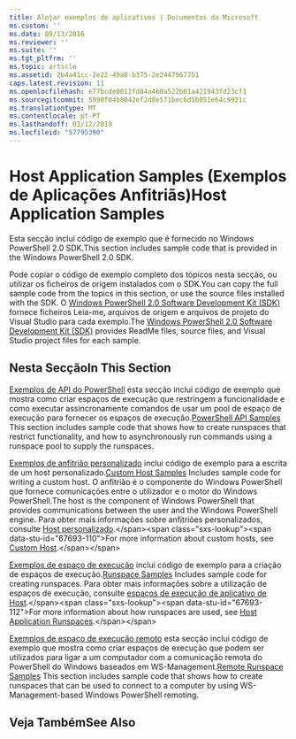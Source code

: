 ```yaml
---
title: Alojar exemplos de aplicativos | Documentos da Microsoft
ms.custom: ''
ms.date: 09/13/2016
ms.reviewer: ''
ms.suite: ''
ms.tgt_pltfrm: ''
ms.topic: article
ms.assetid: 2b4a41cc-2e22-49a0-b375-2e2447967751
caps.latest.revision: 11
ms.openlocfilehash: e77bcde0012fd84a460a522b01a421943fd23cf1
ms.sourcegitcommit: 5990f04b8042ef2d8e571bec6d5b051e64c9921c
ms.translationtype: MT
ms.contentlocale: pt-PT
ms.lasthandoff: 03/12/2019
ms.locfileid: "57795390"
---
```

# <a name="host-application-samples"></a><span data-ttu-id="67693-102">Host Application Samples (Exemplos de Aplicações Anfitriãs)</span><span class="sxs-lookup"><span data-stu-id="67693-102">Host Application Samples</span></span>

<span data-ttu-id="67693-103">Esta secção inclui código de exemplo que é fornecido no Windows PowerShell 2.0 SDK.</span><span class="sxs-lookup"><span data-stu-id="67693-103">This section includes sample code that is provided in the Windows PowerShell 2.0 SDK.</span></span>

 <span data-ttu-id="67693-104">Pode copiar o código de exemplo completo dos tópicos nesta secção, ou utilizar os ficheiros de origem instalados com o SDK.</span><span class="sxs-lookup"><span data-stu-id="67693-104">You can copy the full sample code from the topics in this section, or use the source files installed with the SDK.</span></span> <span data-ttu-id="67693-105">O [Windows PowerShell 2.0 Software Development Kit (SDK)](https://www.microsoft.com/en-us/download/details.aspx?id=2560) fornece ficheiros Leia-me, arquivos de origem e arquivos de projeto do Visual Studio para cada exemplo.</span><span class="sxs-lookup"><span data-stu-id="67693-105">The [Windows PowerShell 2.0 Software Development Kit (SDK)](https://www.microsoft.com/en-us/download/details.aspx?id=2560) provides ReadMe files, source files, and Visual Studio project files for each sample.</span></span>

## <a name="in-this-section"></a><span data-ttu-id="67693-106">Nesta Secção</span><span class="sxs-lookup"><span data-stu-id="67693-106">In This Section</span></span>

 <span data-ttu-id="67693-107">[Exemplos de API do PowerShell](./windows-powershell-api-samples.md) esta secção inclui código de exemplo que mostra como criar espaços de execução que restringem a funcionalidade e como executar assincronamente comandos de usar um pool de espaço de execução para fornecer os espaços de execução.</span><span class="sxs-lookup"><span data-stu-id="67693-107">[PowerShell API Samples](./windows-powershell-api-samples.md) This section includes sample code that shows how to create runspaces that restrict functionality, and how to asynchronously run commands using a runspace pool to supply the runspaces.</span></span>

 <span data-ttu-id="67693-108">[Exemplos de anfitrião personalizado](./custom-host-samples.md) inclui código de exemplo para a escrita de um host personalizado.</span><span class="sxs-lookup"><span data-stu-id="67693-108">[Custom Host Samples](./custom-host-samples.md) Includes sample code for writing a custom host.</span></span> <span data-ttu-id="67693-109">O anfitrião é o componente do Windows PowerShell que fornece comunicações entre o utilizador e o motor do Windows PowerShell.</span><span class="sxs-lookup"><span data-stu-id="67693-109">The host is the component of Windows PowerShell that provides communications between the user and the Windows PowerShell engine.</span></span> <span data-ttu-id="67693-110">Para obter mais informações sobre anfitriões personalizados, consulte [Host personalizado](https://msdn.microsoft.com/en-us/library/ee706563(v=vs.85).aspx).</span><span class="sxs-lookup"><span data-stu-id="67693-110">For more information about custom hosts, see [Custom Host](https://msdn.microsoft.com/en-us/library/ee706563(v=vs.85).aspx).</span></span>

 <span data-ttu-id="67693-111">[Exemplos de espaço de execução](./runspace-samples.md) inclui código de exemplo para a criação de espaços de execução.</span><span class="sxs-lookup"><span data-stu-id="67693-111">[Runspace Samples](./runspace-samples.md) Includes sample code for creating runspaces.</span></span> <span data-ttu-id="67693-112">Para obter mais informações sobre a utilização de espaços de execução, consulte [espaços de execução de aplicativo de Host](https://msdn.microsoft.com/en-us/library/ee706563(v=vs.85).aspx).</span><span class="sxs-lookup"><span data-stu-id="67693-112">For more information about how runspaces are used, see [Host Application Runspaces](https://msdn.microsoft.com/en-us/library/ee706563(v=vs.85).aspx).</span></span>

 <span data-ttu-id="67693-113">[Exemplos de espaço de execução remoto](./remote-runspace-samples.md) esta secção inclui código de exemplo que mostra como criar espaços de execução que podem ser utilizados para ligar a um computador com a comunicação remota do PowerShell do Windows baseados em WS-Management.</span><span class="sxs-lookup"><span data-stu-id="67693-113">[Remote Runspace Samples](./remote-runspace-samples.md) This section includes sample code that shows how to create runspaces that can be used to connect to a computer by using WS-Management-based Windows PowerShell remoting.</span></span>

## <a name="see-also"></a><span data-ttu-id="67693-114">Veja Também</span><span class="sxs-lookup"><span data-stu-id="67693-114">See Also</span></span>
